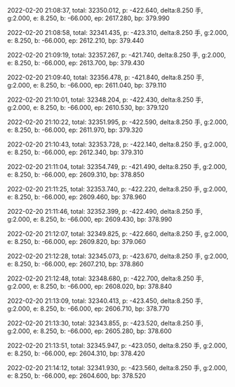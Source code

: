 2022-02-20 21:08:37, total: 32350.012, p: -422.640, delta:8.250 手, g:2.000, e: 8.250, b: -66.000, ep: 2617.280, bp: 379.990

2022-02-20 21:08:58, total: 32341.435, p: -423.310, delta:8.250 手, g:2.000, e: 8.250, b: -66.000, ep: 2612.210, bp: 379.440

2022-02-20 21:09:19, total: 32357.267, p: -421.740, delta:8.250 手, g:2.000, e: 8.250, b: -66.000, ep: 2613.700, bp: 379.430

2022-02-20 21:09:40, total: 32356.478, p: -421.840, delta:8.250 手, g:2.000, e: 8.250, b: -66.000, ep: 2611.040, bp: 379.110

2022-02-20 21:10:01, total: 32348.204, p: -422.430, delta:8.250 手, g:2.000, e: 8.250, b: -66.000, ep: 2610.530, bp: 379.120

2022-02-20 21:10:22, total: 32351.995, p: -422.590, delta:8.250 手, g:2.000, e: 8.250, b: -66.000, ep: 2611.970, bp: 379.320

2022-02-20 21:10:43, total: 32353.728, p: -422.140, delta:8.250 手, g:2.000, e: 8.250, b: -66.000, ep: 2612.340, bp: 379.310

2022-02-20 21:11:04, total: 32354.749, p: -421.490, delta:8.250 手, g:2.000, e: 8.250, b: -66.000, ep: 2609.310, bp: 378.850

2022-02-20 21:11:25, total: 32353.740, p: -422.220, delta:8.250 手, g:2.000, e: 8.250, b: -66.000, ep: 2609.460, bp: 378.960

2022-02-20 21:11:46, total: 32352.399, p: -422.490, delta:8.250 手, g:2.000, e: 8.250, b: -66.000, ep: 2609.430, bp: 378.990

2022-02-20 21:12:07, total: 32349.825, p: -422.660, delta:8.250 手, g:2.000, e: 8.250, b: -66.000, ep: 2609.820, bp: 379.060

2022-02-20 21:12:28, total: 32345.073, p: -423.670, delta:8.250 手, g:2.000, e: 8.250, b: -66.000, ep: 2607.210, bp: 378.860

2022-02-20 21:12:48, total: 32348.680, p: -422.700, delta:8.250 手, g:2.000, e: 8.250, b: -66.000, ep: 2608.020, bp: 378.840

2022-02-20 21:13:09, total: 32340.413, p: -423.450, delta:8.250 手, g:2.000, e: 8.250, b: -66.000, ep: 2606.710, bp: 378.770

2022-02-20 21:13:30, total: 32343.855, p: -423.520, delta:8.250 手, g:2.000, e: 8.250, b: -66.000, ep: 2605.280, bp: 378.600

2022-02-20 21:13:51, total: 32345.947, p: -423.050, delta:8.250 手, g:2.000, e: 8.250, b: -66.000, ep: 2604.310, bp: 378.420

2022-02-20 21:14:12, total: 32341.930, p: -423.560, delta:8.250 手, g:2.000, e: 8.250, b: -66.000, ep: 2604.600, bp: 378.520